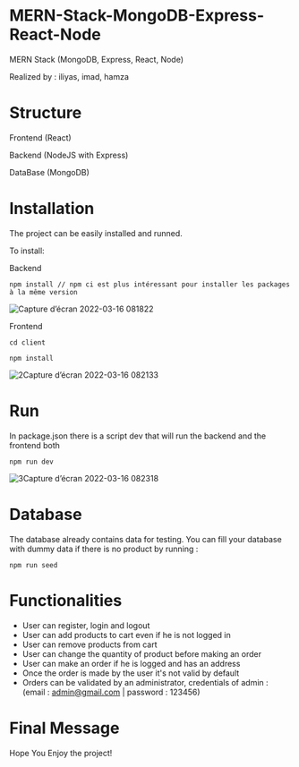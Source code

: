 # MERN-Stack-MongoDB-Express-React-Node

MERN Stack (MongoDB, Express, React, Node)

Realized by : iliyas, imad, hamza

# Structure

Frontend (React)

Backend (NodeJS with Express)

DataBase (MongoDB)

# Installation

The project can be easily installed and runned.

To install:

Backend

```
npm install // npm ci est plus intéressant pour installer les packages à la même version
```

![Capture d’écran 2022-03-16 081822](https://user-images.githubusercontent.com/67969827/158537017-f0748112-180e-4a12-b8cf-f1c826991a51.png)

Frontend

```
cd client
```

```
npm install
```

![2Capture d’écran 2022-03-16 082133](https://user-images.githubusercontent.com/67969827/158537279-b4c38d61-adc4-4b14-aa3c-dcc3c8430455.png)

# Run

In package.json there is a script dev that will run the backend and the frontend both

```
npm run dev
```

![3Capture d’écran 2022-03-16 082318](https://user-images.githubusercontent.com/67969827/158537602-43890199-a3d8-4909-bfbc-424af0d8b8ea.png)

# Database

The database already contains data for testing.
You can fill your database with dummy data if there is no product by running :

```
npm run seed
```

# Functionalities

- User can register, login and logout
- User can add products to cart even if he is not logged in
- User can remove products from cart
- User can change the quantity of product before making an order
- User can make an order if he is logged and has an address
- Once the order is made by the user it's not valid by default
- Orders can be validated by an administrator, credentials of admin : (email : admin@gmail.com | password : 123456)

# Final Message

Hope You Enjoy the project!
